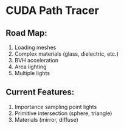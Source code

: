 # CUDA Path Tracer

## Road Map:
1. Loading meshes
2. Complex materials (glass, dielectric, etc.)
3. BVH acceleration
4. Area lighting
5. Multiple lights

## Current Features:
1. Importance sampling point lights
2. Primitive intersection (sphere, triangle)
3. Materials (mirror, diffuse)